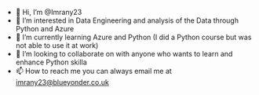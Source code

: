 - 👋 Hi, I’m @Imrany23
- 👀 I’m interested in Data Engineering and analysis of the Data through Python and Azure
- 🌱 I’m currently learning Azure and Python (I did a Python course but was not able to use it at work)
- 💞️ I’m looking to collaborate on with anyone who wants to learn and enhance Python skilla
- 📫 How to reach me you can always email me at imrany23@blueyonder.co.uk

<!---
Imrany23/Imrany23 is a ✨ special ✨ repository because its `README.md` (this file) appears on your GitHub profile.
You can click the Preview link to take a look at your changes.
--->
